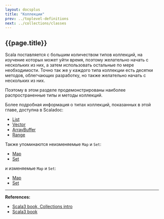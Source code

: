 ```yaml
---
layout: docsplus
title: "Коллекции"
prev: ../toplevel-definitions
next: ../collections/classes
---
```


## {{page.title}}

Scala поставляется с большим количеством типов коллекций, на изучение которых может уйти время, 
поэтому желательно начать с нескольких из них, а затем использовать остальные по мере необходимости. 
Точно так же у каждого типа коллекции есть десятки методов, облегчающих разработку, 
но также желательно начать с нескольких из них.

Поэтому в этом разделе продемонстрированы наиболее распространенные типы и методы коллекций.

Более подробная информация о типах коллекций, показанных в этой главе, доступна в Scaladoc:
- [List](https://scala-lang.org/api/3.x/scala/collection/immutable/List.html)
- [Vector](https://scala-lang.org/api/3.x/scala/collection/immutable/Vector.html)
- [ArrayBuffer](https://scala-lang.org/api/3.x/scala/collection/mutable/ArrayBuffer.html)
- [Range](https://scala-lang.org/api/3.x/scala/collection/immutable/Range.html)

Также упоминаются неизменяемые `Map` и `Set`:
- [Map](https://scala-lang.org/api/3.x/scala/collection/immutable/Map.html)
- [Set](https://scala-lang.org/api/3.x/scala/collection/immutable/Set.html)

и изменяемые `Map` и `Set`:
- [Map](https://scala-lang.org/api/3.x/scala/collection/mutable/Map.html)
- [Set](https://scala-lang.org/api/3.x/scala/collection/mutable/Set.html)


---

**References:**
- [Scala3 book, Collections intro](https://docs.scala-lang.org/scala3/book/collections-intro.html)
- [Scala3 book](https://docs.scala-lang.org/scala3/book/taste-collections.html)
